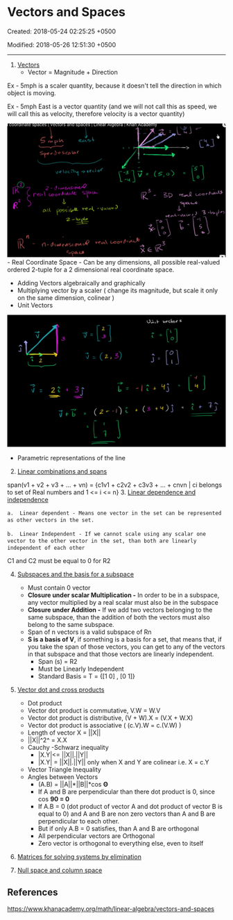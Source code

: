 # Vectors and Spaces

Created: 2018-05-24 02:25:25 +0500

Modified: 2018-05-26 12:51:30 +0500

---

1.  [Vectors](https://www.khanacademy.org/math/linear-algebra/vectors-and-spaces#vectors)
    -   Vector = Magnitude + Direction

Ex - 5mph is a scaler quantity, because it doesn't tell the direction in which object is moving.

Ex - 5mph East is a vector quantity (and we will not call this as speed, we will call this as velocity, therefore velocity is a vector quantity)

![image](media/Vectors-and-Spaces-image1.png)-   Real Coordinate Space - Can be any dimensions, all possible real-valued ordered 2-tuple for a 2 dimensional real coordinate space.
-   Adding Vectors algebraically and graphically
-   Multiplying vector by a scaler ( change its magnitude, but scale it only on the same dimension, colinear )
-   Unit Vectors

![7 b + ) j ](media/Vectors-and-Spaces-image2.png)
-   Parametric representations of the line
2.  [Linear combinations and spans](https://www.khanacademy.org/math/linear-algebra/vectors-and-spaces#linear-combinations)

span(v1 + v2 + v3 + ... + vn) = {c1v1 + c2v2 + c3v3 + ... + cnvn | ci belongs to set of Real numbers and 1 <= i <= n}
3.  [Linear dependence and independence](https://www.khanacademy.org/math/linear-algebra/vectors-and-spaces#linear-independence)

    a.  Linear dependent - Means one vector in the set can be represented as other vectors in the set.

    b.  Linear Independent - If we cannot scale using any scalar one vector to the other vector in the set, than both are linearly independent of each other

C1 and C2 must be equal to 0 for R2

4.  [Subspaces and the basis for a subspace](https://www.khanacademy.org/math/linear-algebra/vectors-and-spaces#subspace-basis)
    -   Must contain 0 vector
    -   **Closure under scalar Multiplication -** In order to be in a subspace, any vector multiplied by a real scalar must also be in the subspace
    -   **Closure under Addition -** If we add two vectors belonging to the same subspace, than the addition of both the vectors must also belong to the same subspace.
    -   Span of n vectors is a valid subspace of Rn
    -   **S is a basis of V**, if something is a basis for a set, that means that, if you take the span of those vectors, you can get to any of the vectors in that subspace and that those vectors are linearly independent.
        -   Span (s) = R2
        -   Must be Linearly Independent
        -   Standard Basis = T = {[1 0] , [0 1]}

5.  [Vector dot and cross products](https://www.khanacademy.org/math/linear-algebra/vectors-and-spaces#dot-cross-products)
    -   Dot product
    -   Vector dot product is commutative, V.W = W.V
    -   Vector dot product is distributive, (V + W).X = (V.X + W.X)
    -   Vector dot product is associative ( (c.V).W = c.(V.W) )
    -   Length of vector X = ||X||
    -   ||X||^2^ = X.X
    -   Cauchy -Schwarz inequality
        -   |X.Y|<= ||X||.||Y||
        -   |X.Y| = ||X||.||Y|| only when X and Y are colinear i.e. X = c.Y
    -   Vector Triangle Inequality
    -   Angles between Vectors
        -   (A.B) = ||A||*||B||*cos **Θ**
        -   If A and B are perpendicular than there dot product is 0, since cos **90 = 0**
        -   If A.B = 0 (dot product of vector A and dot product of vector B is equal to 0) and A and B are non zero vectors than A and B are perpendicular to each other.
        -   But if only A.B = 0 satisfies, than A and B are orthogonal
        -   All perpendicular vectors are Orthogonal
        -   Zero vector is orthogonal to everything else, even to itself

6.  [Matrices for solving systems by elimination](https://www.khanacademy.org/math/linear-algebra/vectors-and-spaces#matrices-elimination)

7.  [Null space and column space](https://www.khanacademy.org/math/linear-algebra/vectors-and-spaces#null-column-space)
## References

<https://www.khanacademy.org/math/linear-algebra/vectors-and-spaces>
